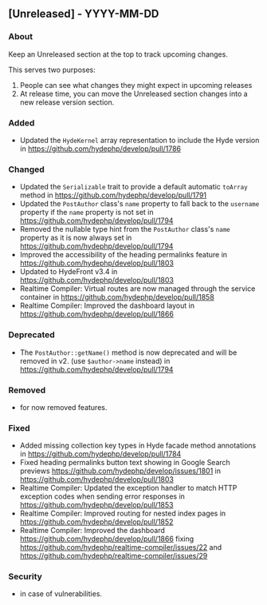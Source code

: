 ## [Unreleased] - YYYY-MM-DD

### About

Keep an Unreleased section at the top to track upcoming changes.

This serves two purposes:

1. People can see what changes they might expect in upcoming releases
2. At release time, you can move the Unreleased section changes into a new release version section.

### Added
- Updated the `HydeKernel` array representation to include the Hyde version in https://github.com/hydephp/develop/pull/1786

### Changed
- Updated the `Serializable` trait to provide a default automatic `toArray` method in https://github.com/hydephp/develop/pull/1791
- Updated the `PostAuthor` class's `name` property to fall back to the `username` property if the `name` property is not set in https://github.com/hydephp/develop/pull/1794
- Removed the nullable type hint from the `PostAuthor` class's `name` property as it is now always set in https://github.com/hydephp/develop/pull/1794
- Improved the accessibility of the heading permalinks feature in https://github.com/hydephp/develop/pull/1803
- Updated to HydeFront v3.4 in https://github.com/hydephp/develop/pull/1803
- Realtime Compiler: Virtual routes are now managed through the service container in https://github.com/hydephp/develop/pull/1858
- Realtime Compiler: Improved the dashboard layout in https://github.com/hydephp/develop/pull/1866

### Deprecated
- The `PostAuthor::getName()` method is now deprecated and will be removed in v2. (use `$author->name` instead) in https://github.com/hydephp/develop/pull/1794

### Removed
- for now removed features.

### Fixed
- Added missing collection key types in Hyde facade method annotations in https://github.com/hydephp/develop/pull/1784
- Fixed heading permalinks button text showing in Google Search previews https://github.com/hydephp/develop/issues/1801 in https://github.com/hydephp/develop/pull/1803
- Realtime Compiler: Updated the exception handler to match HTTP exception codes when sending error responses in https://github.com/hydephp/develop/pull/1853
- Realtime Compiler: Improved routing for nested index pages in https://github.com/hydephp/develop/pull/1852
- Realtime Compiler: Improved the dashboard https://github.com/hydephp/develop/pull/1866 fixing https://github.com/hydephp/realtime-compiler/issues/22 and https://github.com/hydephp/realtime-compiler/issues/29

### Security
- in case of vulnerabilities.
